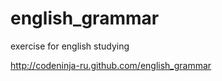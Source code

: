 english_grammar
===============

exercise for english studying

http://codeninja-ru.github.com/english_grammar
